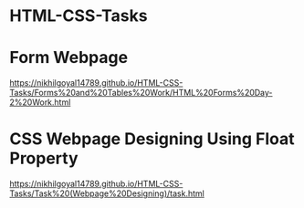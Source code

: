 # HTML-CSS-Tasks

# Form Webpage
https://nikhilgoyal14789.github.io/HTML-CSS-Tasks/Forms%20and%20Tables%20Work/HTML%20Forms%20Day-2%20Work.html

# CSS Webpage Designing Using Float Property
https://nikhilgoyal14789.github.io/HTML-CSS-Tasks/Task%20(Webpage%20Designing)/task.html
